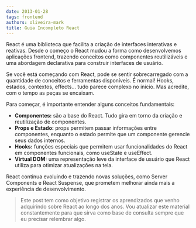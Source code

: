```yaml
---
date: 2013-01-28
tags: frontend
authors: oliveira-mark
title: Guia Incompleto React
---
```


React é uma biblioteca que facilita a criação de interfaces interativas e reativas. Desde o começo o React mudou a forma como desenvolvemos aplicações frontend, trazendo conceitos como componentes reutilizáveis e uma abordagem declarativa para construir interfaces de usuário.

Se você está começando com React, pode se sentir sobrecarregado com a quantidade de conceitos e ferramentas disponíveis. É normal! Hooks, estados, contextos, effects... tudo parece complexo no início. Mas acredite, com o tempo as peças se encaixam.

Para começar, é importante entender alguns conceitos fundamentais:

- **Componentes:** são a base do React. Tudo gira em torno da criação e reutilização de componentes.
- **Props e Estado:** props permitem passar informações entre componentes, enquanto o estado permite que um componente gerencie seus dados internos.
- **Hooks:** funções especiais que permitem usar funcionalidades do React em componentes funcionais, como useState e useEffect.
- **Virtual DOM:** uma representação leve da interface de usuário que React utiliza para otimizar atualizações na tela.

React continua evoluindo e trazendo novas soluções, como Server Components e React Suspense, que prometem melhorar ainda mais a experiência de desenvolvimento.

> Este post tem como objetivo registrar os aprendizados que venho adquirindo sobre React ao longo dos anos. Vou atualizar este material constantemente para que sirva como base de consulta sempre que eu precisar relembrar algo.
